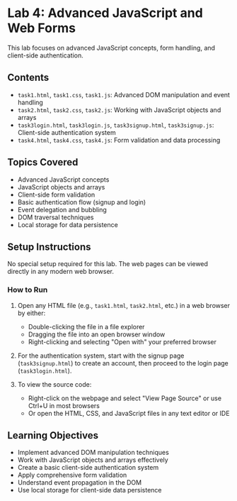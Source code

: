 # Lab 4: Advanced JavaScript and Web Forms

This lab focuses on advanced JavaScript concepts, form handling, and client-side authentication.

## Contents

- `task1.html`, `task1.css`, `task1.js`: Advanced DOM manipulation and event handling
- `task2.html`, `task2.css`, `task2.js`: Working with JavaScript objects and arrays
- `task3login.html`, `task3login.js`, `task3signup.html`, `task3signup.js`: Client-side authentication system
- `task4.html`, `task4.css`, `task4.js`: Form validation and data processing

## Topics Covered

- Advanced JavaScript concepts
- JavaScript objects and arrays
- Client-side form validation
- Basic authentication flow (signup and login)
- Event delegation and bubbling
- DOM traversal techniques
- Local storage for data persistence

## Setup Instructions

No special setup required for this lab. The web pages can be viewed directly in any modern web browser.

### How to Run

1. Open any HTML file (e.g., `task1.html`, `task2.html`, etc.) in a web browser by either:

   - Double-clicking the file in a file explorer
   - Dragging the file into an open browser window
   - Right-clicking and selecting "Open with" your preferred browser

2. For the authentication system, start with the signup page (`task3signup.html`) to create an account, then proceed to the login page (`task3login.html`).

3. To view the source code:
   - Right-click on the webpage and select "View Page Source" or use Ctrl+U in most browsers
   - Or open the HTML, CSS, and JavaScript files in any text editor or IDE

## Learning Objectives

- Implement advanced DOM manipulation techniques
- Work with JavaScript objects and arrays effectively
- Create a basic client-side authentication system
- Apply comprehensive form validation
- Understand event propagation in the DOM
- Use local storage for client-side data persistence
